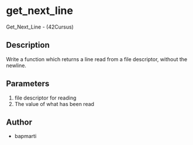 # get_next_line
Get_Next_Line - (42Cursus)

## Description

Write a function which returns a line read from a file descriptor, without the newline.

## Parameters

  1. file descriptor for reading
  2. The value of what has been read

## Author
  - bapmarti
